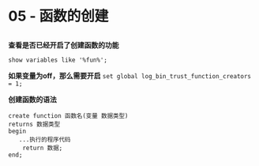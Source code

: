 # 05 - 函数的创建


## 

**查看是否已经开启了创建函数的功能**

`show variables like '%fun%'; `

**如果变量为off，那么需要开启**
`set global log_bin_trust_function_creators = 1; `

**创建函数的语法**
```
create function 函数名(变量 数据类型)
returns 数据类型
begin
   ...执行的程序代码
    return 数据;
end;
```